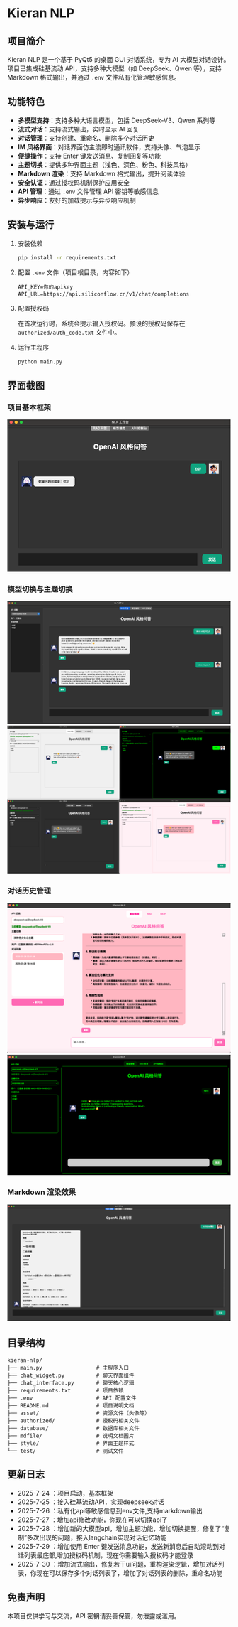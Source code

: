 # Kieran NLP

## 项目简介

Kieran NLP 是一个基于 PyQt5 的桌面 GUI 对话系统，专为 AI 大模型对话设计。项目已集成硅基流动 API，支持多种大模型（如 DeepSeek、Qwen 等），支持 Markdown 格式输出，并通过 `.env` 文件私有化管理敏感信息。

## 功能特色

- **多模型支持**：支持多种大语言模型，包括 DeepSeek-V3、Qwen 系列等
- **流式对话**：支持流式输出，实时显示 AI 回复
- **对话管理**：支持创建、重命名、删除多个对话历史
- **IM 风格界面**：对话界面仿主流即时通讯软件，支持头像、气泡显示
- **便捷操作**：支持 Enter 键发送消息、复制回复等功能
- **主题切换**：提供多种界面主题（浅色、深色、粉色、科技风格）
- **Markdown 渲染**：支持 Markdown 格式输出，提升阅读体验
- **安全认证**：通过授权码机制保护应用安全
- **API 管理**：通过 `.env` 文件管理 API 密钥等敏感信息
- **异步响应**：友好的加载提示与异步响应机制

## 安装与运行

1. 安装依赖

   ```bash
   pip install -r requirements.txt
   ```

2. 配置 `.env` 文件（项目根目录，内容如下）

   ```env
   API_KEY=你的apikey
   API_URL=https://api.siliconflow.cn/v1/chat/completions
   ```

3. 配置授权码
   
   在首次运行时，系统会提示输入授权码。预设的授权码保存在 `authorized/auth_code.txt` 文件中。

4. 运行主程序

   ```bash
   python main.py
   ```

## 界面截图

### 项目基本框架
![项目启动，基本框架](./mdfile/image.png)

### 模型切换与主题切换
![增加api切换功能](./mdfile/image4.png)
![增加api切换功能](./mdfile/image5.png)

### 对话历史管理
![增加流式输出，修复若干ui问题，重构渲染逻辑，增加对话列表](./mdfile/image7.png)
![增加流式输出，修复若干ui问题，重构渲染逻辑，增加对话列表](./mdfile/image6.png)

### Markdown 渲染效果
![私有化api等敏感信息到env文件,支持markdown输出](./mdfile/image3.png)

## 目录结构

```
kieran-nlp/
├── main.py                 # 主程序入口
├── chat_widget.py          # 聊天界面组件
├── chat_interface.py       # 聊天核心逻辑
├── requirements.txt        # 项目依赖
├── .env                    # API 配置文件
├── README.md               # 项目说明文档
├── asset/                  # 资源文件（头像等）
├── authorized/             # 授权码相关文件
├── database/               # 数据库相关文件
├── mdfile/                 # 说明文档图片
├── style/                  # 界面主题样式
└── test/                   # 测试文件
```

## 更新日志

- 2025-7-24 ：项目启动，基本框架
- 2025-7-25 ：接入硅基流动API，实现deepseek对话
- 2025-7-26 ：私有化api等敏感信息到env文件,支持markdown输出
- 2025-7-27 ：增加api修改功能，你现在可以切换api了
- 2025-7-28 ：增加新的大模型api，增加主题功能，增加切换提醒，修复了“复制”多次出现的问题，接入langchain实现对话记忆功能
- 2025-7-29 ：增加使用 Enter 键发送消息功能，发送新消息后自动滚动到对话列表最底部,增加授权码机制，现在你需要输入授权码才能登录
- 2025-7-30 ：增加流式输出，修复若干ui问题，重构渲染逻辑，增加对话列表，你现在可以保存多个对话列表了，增加了对话列表的删除，重命名功能

## 免责声明

本项目仅供学习与交流，API 密钥请妥善保管，勿泄露或滥用。
